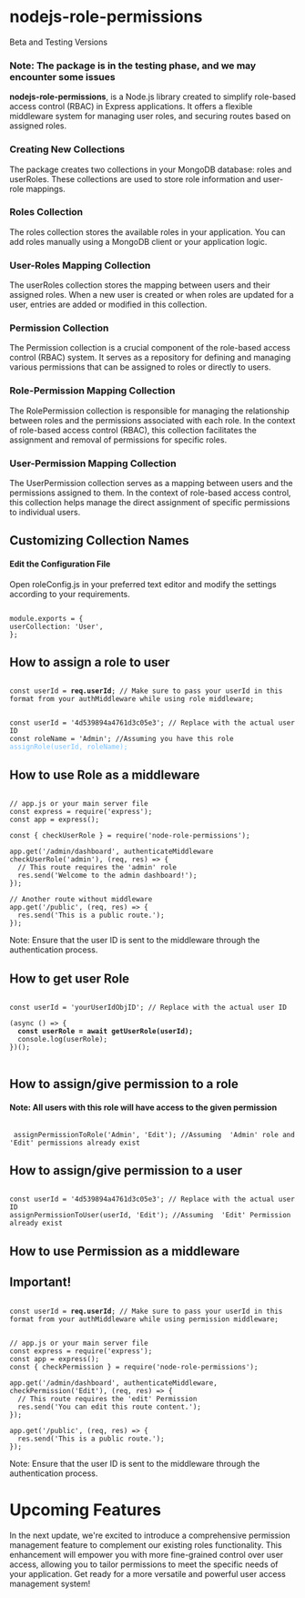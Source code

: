 # nodejs-role-permissions

Beta and Testing Versions

<h3>Note: The package is in the testing phase, and we may encounter some issues</h3>

**nodejs-role-permissions**, is a Node.js library created to simplify role-based access control (RBAC) in Express applications. It offers a flexible middleware system for managing user roles, and securing routes based on assigned roles.




<h3>Creating New Collections</h3>
<p>The package creates two collections in your MongoDB database: roles and userRoles. These collections are used to store role information and user-role mappings.</p>

<h3>Roles Collection</h3>
The roles collection stores the available roles in your application. You can add roles manually using a MongoDB client or your application logic.

<h3>User-Roles Mapping Collection</h3>
The userRoles collection stores the mapping between users and their assigned roles. When a new user is created or when roles are updated for a user, entries are added or modified in this collection.

<h3>Permission  Collection</h3>
The Permission collection is a crucial component of the role-based access control (RBAC) system. It serves as a repository for defining and managing various permissions that can be assigned to roles or directly to users.


<h3>Role-Permission Mapping Collection</h3>
The RolePermission collection is responsible for managing the relationship between roles and the permissions associated with each role. In the context of role-based access control (RBAC), this collection facilitates the assignment and removal of permissions for specific roles.


<h3>User-Permission Mapping Collection</h3>
The UserPermission collection serves as a mapping between users and the permissions assigned to them. In the context of role-based access control, this collection helps manage the direct assignment of specific permissions to individual users.


<h2>Customizing Collection Names</h2>
<h4>Edit the Configuration File</h4>

Open roleConfig.js in your preferred text editor and modify the settings according to your requirements.


<pre class="notranslate"><code>
module.exports = {
userCollection: 'User',
};</code></pre>



<h2>How to assign a role to user</h2>

<pre class="notranslate"><code>
const userId = <b>req.userId</b>; // Make sure to pass your userId in this format from your authMiddleware while using role middleware;
</code></pre>

<pre class="notranslate"><code>
const userId = '4d539894a4761d3c05e3'; // Replace with the actual user ID
const roleName = 'Admin'; //Assuming you have this role
<span style="color:#79c0ff">assignRole(userId, roleName);</span>
</code></pre>


<h2>How to use Role as a middleware</h2>

<pre class="notranslate"><code>
// app.js or your main server file
const express = require('express');
const app = express();

const { checkUserRole } = require('node-role-permissions');

app.get('/admin/dashboard', authenticateMiddleware checkUserRole('admin'), (req, res) => {
  // This route requires the 'admin' role
  res.send('Welcome to the admin dashboard!');
});

// Another route without middleware
app.get('/public', (req, res) => {
  res.send('This is a public route.');
});
</code></pre>

Note: Ensure that the user ID is sent to the middleware through the authentication process.



<h2>How to get user Role</h2>

<pre class="notranslate">
<code>
const userId = 'yourUserIdObjID'; // Replace with the actual user ID

(async () => {
  <b>const userRole = await getUserRole(userId);</b>
  console.log(userRole);
})();
</code>
</pre>

<h2>How to assign/give permission to a role</h2>

<h4>Note: All users with this role will have access to the given permission</h4>

<pre class="notranslate"><code>
 assignPermissionToRole('Admin', 'Edit'); //Assuming  'Admin' role and 'Edit' permissions already exist 
</code></pre>



<h2>How to assign/give permission to a user</h2>

<pre class="notranslate"><code>
const userId = '4d539894a4761d3c05e3'; // Replace with the actual user ID
assignPermissionToUser(userId, 'Edit'); //Assuming  'Edit' Permission already exist
</code></pre>



<h2>How to use Permission as a middleware</h2>

<h2>Important! </h2>

<pre class="notranslate"><code>
const userId = <b>req.userId</b>; // Make sure to pass your userId in this format from your authMiddleware while using permission middleware;
</code></pre>


<pre class="notranslate"><code>
// app.js or your main server file
const express = require('express');
const app = express();
const { checkPermission } = require('node-role-permissions');

app.get('/admin/dashboard', authenticateMiddleware, checkPermission('Edit'), (req, res) => {
  // This route requires the 'edit' Permission
  res.send('You can edit this route content.');
});

app.get('/public', (req, res) => {
  res.send('This is a public route.');
});
</code></pre>

Note: Ensure that the user ID is sent to the middleware through the authentication process.



<h1>Upcoming Features</h1>
<p>In the next update, we're excited to introduce a comprehensive permission management feature to complement our existing roles functionality. This enhancement will empower you with more fine-grained control over user access, allowing you to tailor permissions to meet the specific needs of your application. Get ready for a more versatile and powerful user access management system!</p>
